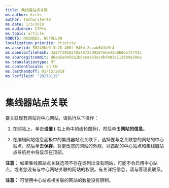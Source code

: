 ```yaml
---
title: 集线器站点关联
ms.author: kirks
author: Techwriter40
ms.date: 1/3/2019
ms.audience: ITPro
ms.topic: article
ROBOTS: NOINDEX, NOFOLLOW
localization_priority: Priority
ms.assetid: 50249bb9-3c28-408f-946b-2caab6b1b9f4
ms.openlocfilehash: 3a2ff2958240a48727d9287e6e43b9b065757415
ms.sourcegitcommit: d6ea5e9458a2b8ceaab3ac4bd483e1130b9a398a
ms.translationtype: MT
ms.contentlocale: zh-CN
ms.lasthandoff: 01/15/2019
ms.locfileid: "28278119"
---
```

# <a name="associate-a-hub-site"></a>集线器站点关联

要关联现有网站对中心网站，请执行以下操作：
  
1. 在网站上，单击**设置 (** 右上角中的齿轮图标)，然后单击**网站的信息**。 
    
2. 在编辑网站信息面板中的集线器站点关联下，选择要与之关联您的网站的中心站点，然后单击**保存**。将更改您的网站的外观，以匹配的中心站点和集线器站点导航栏中将显示在顶部。 
    
 **注意**： 如果集线器站点关联选项不存在或列出没有网站，可能不会启用中心站点，或者您没有与中心网站关联的网站的权限。有关详细信息，请与管理员联系。 
  
 **注意：** 可使用中心站点相关联的网站的数量没有限制。 
  

